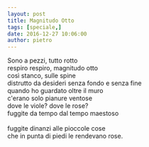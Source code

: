 ```yaml
---
layout: post
title: Magnitudo Otto
tags: [speciale,]
date: 2016-12-27 10:06:00
author: pietro
---
```

Sono a pezzi, tutto rotto<br/>respiro respiro, magnitudo otto<br/>così stanco, sulle spine<br/>distrutto da desideri senza fondo e senza fine<br/>quando ho guardato oltre il muro<br/>c'erano solo pianure ventose<br/>dove le viole? dove le rose?<br/>fuggite da tempo dal tempo maestoso<br/><br/>fuggite dinanzi alle pioccole cose<br/>che in punta di piedi le rendevano rose.
